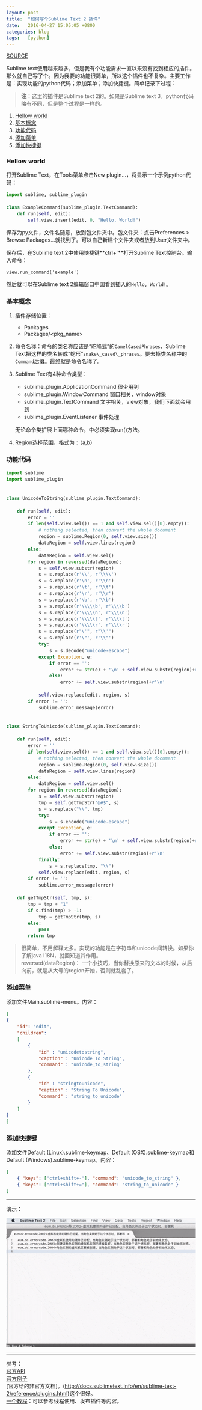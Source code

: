 ```yaml
---
layout: post
title:  "如何写个Sublime Text 2 插件"
date:   2016-04-27 15:05:05 +0800
categories: blog
tags:   [python]
---
```


[SOURCE](https://github.com/snowyxx/MyTest/tree/master/Properties2String)

Sublime text使用越来越多，但是我有个功能需求一直以来没有找到相应的插件。那么就自己写了个。因为我要的功能很简单，所以这个插件也不复杂。主要工作是：实现功能的python代码；添加菜单；添加快捷键。简单记录下过程：

> **注**：这里的插件是Sublime text 2的。如果是Sublime text 3，python代码略有不同，但是整个过程是一样的。

1. [Hellow world](#hellowworld)
2. [基本概念](#basicconcept)
3. [功能代码](#mycode)
4. [添加菜单](#menu)
5. [添加快捷键](#shortcut)

<a name="hellowworld"></a>

### Hellow world

打开Sublime Text，在Tools菜单点击New plugin...，将显示一个示例python代码：

``` python
import sublime, sublime_plugin

class ExampleCommand(sublime_plugin.TextCommand):
    def run(self, edit):
        self.view.insert(edit, 0, "Hello, World!")

```

保存为py文件，文件名随意，放到包文件夹中。包文件夹：点击Preferences > Browse Packages...就找到了。可以自己新建个文件夹或者放到User文件夹中。

保存后，在Sublime text 2中使用快捷键**ctrl+`**打开Sublime Text控制台。输入命令：

    view.run_command('example')

然后就可以在Sublime text 2编辑窗口中国看到插入的`Hello, World!`。

<a name="basicconcept"></a>

### 基本概念

1. 插件存储位置：
    - Packages
    - Packages/\<pkg_name\>

2. 命令名称：命令的类名称应该是“驼峰式”的`CamelCasedPhrases`，Sublime Text把这样的类名转成“蛇形”`snake\_cased\_phrases`。要去掉类名称中的`Command`后缀。最终就是命令名称了。

3. Sublime Text有4种命令类型：
    - sublime_plugin.ApplicationCommand  很少用到
    - sublime_plugin.WindowCommand  窗口相关，window对象
    - sublime_plugin.TextCommand  文字相关，view对象，我们下面就会用到
    - sublime_plugin.EventListener   事件处理
    
    无论命令类扩展上面哪种命令，中必须实现run()方法。

4. Region选择范围，格式为：（a,b）

<a name="mycode"></a>

### 功能代码

``` python
import sublime
import sublime_plugin


class UnicodeToString(sublime_plugin.TextCommand):

    def run(self, edit):
        error = ''
        if len(self.view.sel()) == 1 and self.view.sel()[0].empty():
            # nothing selected, then convert the whole document
            region = sublime.Region(0, self.view.size())
            dataRegion = self.view.lines(region)
        else:
            dataRegion = self.view.sel()
        for region in reversed(dataRegion):
            s = self.view.substr(region)
            s = s.replace(r'\\', r'\\\\')
            s = s.replace(r'\n', r'\\n')
            s = s.replace(r'\t', r'\\t')
            s = s.replace(r'\r', r'\\r')
            s = s.replace(r'\b', r'\\b')
            s = s.replace(r'\\\\\b', r'\\\\b')
            s = s.replace(r'\\\\\n', r'\\\\n')
            s = s.replace(r'\\\\\t', r'\\\\t')
            s = s.replace(r'\\\\\r', r'\\\\r')
            s = s.replace(r"\'", r"\\'")
            s = s.replace(r'\"', r'\\"')
            try:
                s = s.decode("unicode-escape")
            except Exception, e:
                if error == '':
                    error += str(e) + '\n' + self.view.substr(region)+r'\n'
                else:
                    error += self.view.substr(region)+r'\n'

            self.view.replace(edit, region, s)
        if error != '':
            sublime.error_message(error)


class StringToUnicode(sublime_plugin.TextCommand):

    def run(self, edit):
        error = ''
        if len(self.view.sel()) == 1 and self.view.sel()[0].empty():
            # nothing selected, then convert the whole document
            region = sublime.Region(0, self.view.size())
            dataRegion = self.view.lines(region)
        else:
            dataRegion = self.view.sel()
        for region in reversed(dataRegion):
            s = self.view.substr(region)
            tmp = self.getTmpStr("@#$", s)
            s = s.replace("\\", tmp)
            try:
                s = s.encode("unicode-escape")
            except Exception, e:
                if error == '':
                    error += str(e) + '\n' + self.view.substr(region)+r'\n'
                else:
                    error += self.view.substr(region)+r'\n'
            finally:
                s = s.replace(tmp, "\\")
            self.view.replace(edit, region, s)
        if error != '':
            sublime.error_message(error)

    def getTmpStr(self, tmp, s):
        tmp = tmp + "1"
        if s.find(tmp) > -1:
            tmp = getTmpStr(tmp, s)
        else:
            pass
        return tmp

```

> 很简单，不用解释太多。实现的功能是在字符串和unicode间转换。如果你了解java I18N，就回知道其作用。              
> reversed(dataRegion)： 一个小技巧，当你替换原来的文本的时候，从后向前，就是从大号的region开始，否则就乱套了。

<a name="menu"></a>

### 添加菜单

添加文件Main.sublime-menu。内容：

``` json
[
{
    "id": "edit",
    "children":
    [
        {
            "id" : "unicodetostring",
            "caption" : "Unicode To String",
            "command" : "unicode_to_string"
        },
        {
            "id" : "stringtounicode",
            "caption" : "String To Unicode",
            "command" : "string_to_unicode"
        }
    ]
}
]

```

<a name="shortcut"></a>

### 添加快捷键

添加文件Default (Linux).sublime-keymap、Default (OSX).sublime-keymap和Default (Windows).sublime-keymap。内容：

``` json
[
    { "keys": ["ctrl+shift+-"], "command": "unicode_to_string" },
    { "keys": ["ctrl+shift+="], "command": "string_to_unicode" }
]

```
---

演示：

![demo](images/sublimePluginDemo.git)

---

参考：                   
[官方API](https://www.sublimetext.com/docs/2/api_reference.html)                  
[官方例子](http://www.sublimetext.com/docs/plugin-examples)                  
[官方给的非官方文档]。(http://docs.sublimetext.info/en/sublime-text-2/reference/plugins.html)这个很好。                               
[一个教程](http://code.tutsplus.com/tutorials/how-to-create-a-sublime-text-2-plugin--net-22685)：可以参考线程使用、发布插件等内容。


